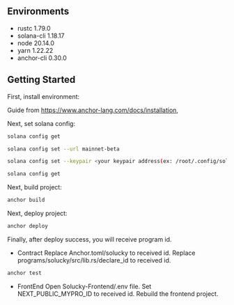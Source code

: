 ## Environments
* rustc 1.79.0
* solana-cli 1.18.17
* node 20.14.0
* yarn 1.22.22
* anchor-cli 0.30.0

## Getting Started

First, install environment:

Guide from https://www.anchor-lang.com/docs/installation,

Next, set solana config:
```bash
solana config get

solana config set --url mainnet-beta

solana config set --keypair <your keypair address(ex: /root/.config/solana/id.json)>

solana config get
```

Next, build project:

```bash
anchor build
```

Next, deploy project:

```bash
anchor deploy
```

Finally, after deploy success, you will receive program id.

- Contract
Replace Anchor.toml/solucky to received id.
Replace programs/solucky/src/lib.rs/declare_id to received id.
```bash
anchor test
```

- FrontEnd
Open Solucky-Frontend/.env file.
Set NEXT_PUBLIC_MYPRO_ID to received id.
Rebuild the frontend project.
